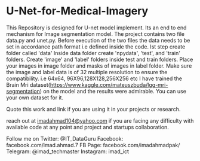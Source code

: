 # U-Net-for-Medical-Imagery
This Repository is designed for U-net model implement. Its an end to end mechanism for Image segmentation model. 
The project contains two file data.py and unet.py.
Before execution of the two files the data needs to be set in accordance path format i.e defined inside the code.
Ist step create folder called 'data'
Inside data folder create 'npydata', 'test', and 'train' folders.
Create 'image' and 'label' folders inside test and train folders. 
Place your images in image folder and masks of images in label folder.
Make sure the image and label data is of 32 multiple resolution to ensure the compatibility. 
i.e 64x64, 96X96,128X128,256X256 etc
I have trained the Brain Mri dataset(https://www.kaggle.com/mateuszbuda/lgg-mri-segmentation) on the model and the results were admirable. You can use your own dataset for it.


Quote this work and link if you are using it in your projects or research.

reach out at imadahmad104@yahoo.com if you are facing any difficulty with available code at any point and project and startups collaboration.


Follow me on
  Twitter:   @IT_DataGuru
  Facebook:  facebook.com/imad.ahmad.7
  FB Page:   facebook.com/imadahmadpak/
  Telegram:  @imad_techmaster
  Instagram: imad_ict 
